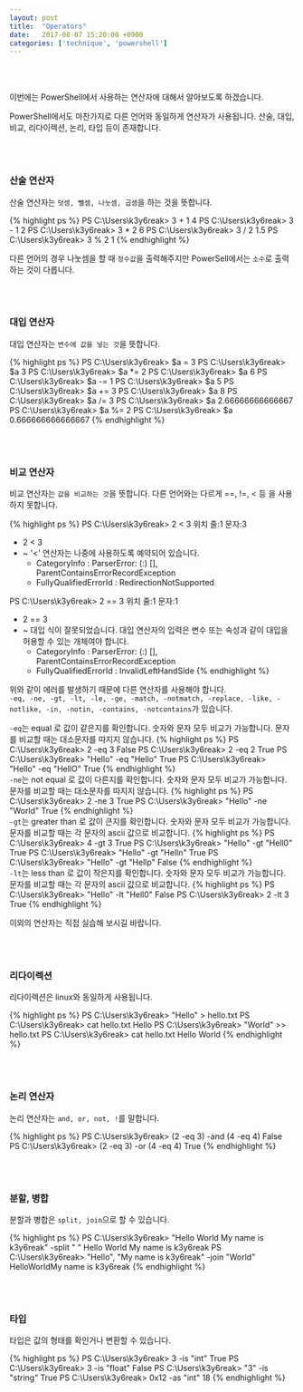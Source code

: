 ```yaml
---
layout: post
title:  "Operators"
date:   2017-08-07 15:20:00 +0900
categories: ['technique', 'powershell']
---
```


<br/><br/>

이번에는 PowerShell에서 사용하는 연산자에 대해서 알아보도록 하겠습니다.

PowerShell에서도 마찬가지로 다른 언어와 동일하게 연산자가 사용됩니다. 산술, 대입, 비교, 리다이렉션, 논리, 타입 등이 존재합니다.

<br/><br/>
### 산술 연산자

산술 연산자는 `덧셈, 뺄셈, 나눗셈, 곱셈`을 하는 것을 뜻합니다.

{% highlight ps %}
PS C:\Users\k3y6reak> 3 + 1
4
PS C:\Users\k3y6reak> 3 - 1
2
PS C:\Users\k3y6reak> 3 * 2
6
PS C:\Users\k3y6reak> 3 / 2
1.5
PS C:\Users\k3y6reak> 3 % 2
1
{% endhighlight %}

다른 언어의 경우 나눗셈을 할 때 `정수값`을 출력해주지만 PowerSell에서는 `소수`로 출력하는 것이 다릅니다.

<br/><br/>
### 대입 연산자

대입 연산자는 `변수에 값을 넣는 것`을 뜻합니다.

{% highlight ps %}
PS C:\Users\k3y6reak> $a = 3
PS C:\Users\k3y6reak> $a
3
PS C:\Users\k3y6reak> $a *= 2
PS C:\Users\k3y6reak> $a
6
PS C:\Users\k3y6reak> $a -= 1
PS C:\Users\k3y6reak> $a
5
PS C:\Users\k3y6reak> $a += 3
PS C:\Users\k3y6reak> $a
8
PS C:\Users\k3y6reak> $a /= 3
PS C:\Users\k3y6reak> $a
2.66666666666667
PS C:\Users\k3y6reak> $a %= 2
PS C:\Users\k3y6reak> $a
0.666666666666667
{% endhighlight %}

<br/><br/>
### 비교 연산자

비교 연산자는 `값을 비교하는 것`을 뜻합니다. 다른 언어와는 다르게 ==, !=, < 등 을 사용하지 못합니다.

{% highlight ps %}
PS C:\Users\k3y6reak> 2 < 3
위치 줄:1 문자:3
+ 2 < 3
+   ~
'<' 연산자는 나중에 사용하도록 예약되어 있습니다.
    + CategoryInfo          : ParserError: (:) [], ParentContainsErrorRecordException
    + FullyQualifiedErrorId : RedirectionNotSupported

PS C:\Users\k3y6reak> 2 == 3
위치 줄:1 문자:1
+ 2 == 3
+ ~
대입 식이 잘못되었습니다. 대입 연산자의 입력은 변수 또는 속성과 같이 대입을 허용할 수 있는 개체여야 합니다.
    + CategoryInfo          : ParserError: (:) [], ParentContainsErrorRecordException
    + FullyQualifiedErrorId : InvalidLeftHandSide
{% endhighlight %}

위와 같이 에러를 발생하기 때문에 다른 연산자를 사용해야 합니다.
<br/>
`-eq, -ne, -gt, -lt, -le, -ge, -match, -notmatch, -replace, -like, -notlike, -in, -notin, -contains, -notcontains`가 있습니다.

`-eq`는 equal 로 값이 같은지를 확인합니다. 숫자와 문자 모두 비교가 가능합니다.
문자를 비교할 때는 대소문자를 따지지 않습니다.
{% highlight ps %}
PS C:\Users\k3y6reak> 2 -eq 3
False
PS C:\Users\k3y6reak> 2 -eq 2
True
PS C:\Users\k3y6reak> "Hello" -eq "Hello"
True
PS C:\Users\k3y6reak> "Hello" -eq "HellO"
True
{% endhighlight %}
<br/>
`-ne`는 not equal 로 값이 다른지를 확인합니다. 숫자와 문자 모두 비교가 가능합니다.
문자를 비교할 때는 대소문자를 따지지 않습니다.
{% highlight ps %}
PS C:\Users\k3y6reak> 2 -ne 3
True
PS C:\Users\k3y6reak> "Hello" -ne "World"
True
{% endhighlight %}
<br/>
`-gt`는 greater than 로 값이 큰지를 확인합니다. 숫자와 문자 모두 비교가 가능합니다.
문자를 비교할 때는 각 문자의 ascii 값으로 비교합니다.
{% highlight ps %}
PS C:\Users\k3y6reak> 4 -gt 3
True
PS C:\Users\k3y6reak> "Hello" -gt "Hell0"
True
PS C:\Users\k3y6reak> "Hello" -gt "Helln"
True
PS C:\Users\k3y6reak> "Hello" -gt "Hellp"
False
{% endhighlight %}
<br/>
`-lt`는 less than 로 값이 작은지를 확인합니다. 숫자와 문자 모두 비교가 가능합니다.
문자를 비교할 때는 각 문자의 ascii 값으로 비교합니다.
{% highlight ps %}
PS C:\Users\k3y6reak> "Hello" -lt "Hell0"
False
PS C:\Users\k3y6reak> 2 -lt 3
True
{% endhighlight %}

이외의 연산자는 직접 실습해 보시길 바랍니다.

<br/><br/>
### 리다이렉션

리다이렉션은 linux와 동일하게 사용됩니다.

{% highlight ps %}
PS C:\Users\k3y6reak> "Hello" > hello.txt
PS C:\Users\k3y6reak> cat hello.txt
Hello
PS C:\Users\k3y6reak> "World" >> hello.txt
PS C:\Users\k3y6reak> cat hello.txt
Hello
World
{% endhighlight %}

<br/><br/>
### 논리 연산자

논리 연산자는 `and, or, not, !`를 말합니다.

{% highlight ps %}
PS C:\Users\k3y6reak> (2 -eq 3) -and (4 -eq 4)
False
PS C:\Users\k3y6reak> (2 -eq 3) -or (4 -eq 4)
True
{% endhighlight %}


<br/><br/>
### 분할, 병합

분할과 병합은 `split, join`으로 할 수 있습니다.

{% highlight ps %}
PS C:\Users\k3y6reak> "Hello World My name is k3y6reak" -split " "
Hello
World
My
name
is
k3y6reak
PS C:\Users\k3y6reak> "Hello", "My name is k3y6reak" -join "World"
HelloWorldMy name is k3y6reak
{% endhighlight %}

<br/><br/>
### 타입

타입은 값의 형태를 확인거나 변환할 수 있습니다.

{% highlight ps %}
PS C:\Users\k3y6reak> 3 -is "int"
True
PS C:\Users\k3y6reak> 3 -is "float"
False
PS C:\Users\k3y6reak> "3" -is "string"
True
PS C:\Users\k3y6reak> 0x12 -as "int"
18
{% endhighlight %}
